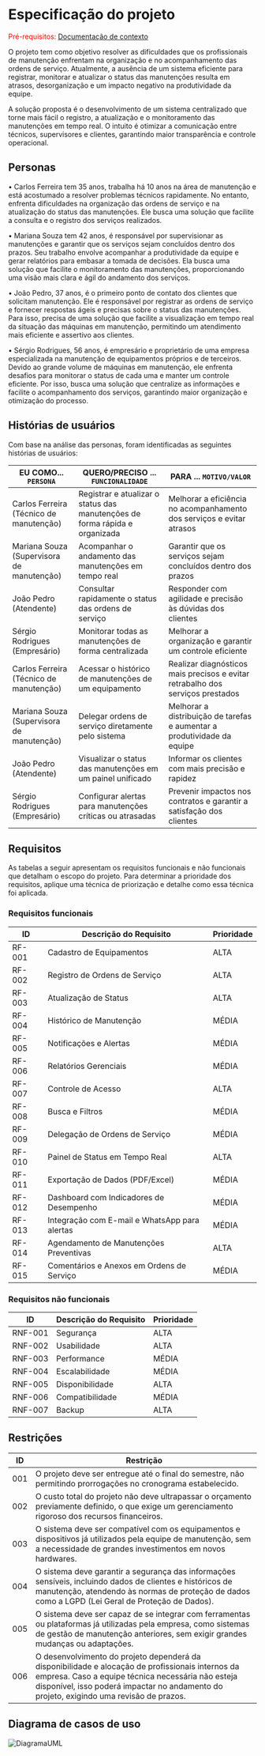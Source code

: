 # Especificação do projeto

<span style="color:red">Pré-requisitos: <a href="01-Contexto.md"> Documentação de contexto</a></span>

O projeto tem como objetivo resolver as dificuldades que os profissionais de manutenção enfrentam na organização e no acompanhamento das ordens de serviço. Atualmente, a ausência de um sistema eficiente para registrar, monitorar e atualizar o status das manutenções resulta em atrasos, desorganização e um impacto negativo na produtividade da equipe.

A solução proposta é o desenvolvimento de um sistema centralizado que torne mais fácil o registro, a atualização e o monitoramento das manutenções em tempo real. O intuito é otimizar a comunicação entre técnicos, supervisores e clientes, garantindo maior transparência e controle operacional.

## Personas

• Carlos Ferreira tem 35 anos, trabalha há 10 anos na área de manutenção e está acostumado a resolver problemas técnicos rapidamente. No entanto, enfrenta dificuldades na organização das ordens de serviço e na atualização do status das manutenções. Ele busca uma solução que facilite a consulta e o registro dos serviços realizados.

• Mariana Souza tem 42 anos, é responsável por supervisionar as manutenções e garantir que os serviços sejam concluídos dentro dos prazos. Seu trabalho envolve acompanhar a produtividade da equipe e gerar relatórios para embasar a tomada de decisões. Ela busca uma solução que facilite o monitoramento das manutenções, proporcionando uma visão mais clara e ágil do andamento dos serviços.

• João Pedro, 37 anos, é o primeiro ponto de contato dos clientes que solicitam manutenção. Ele é responsável por registrar as ordens de serviço e fornecer respostas ágeis e precisas sobre o status das manutenções. Para isso, precisa de uma solução que facilite a visualização em tempo real da situação das máquinas em manutenção, permitindo um atendimento mais eficiente e assertivo aos clientes.

• Sérgio Rodrigues, 56 anos, é empresário e proprietário de uma empresa especializada na manutenção de equipamentos próprios e de terceiros. Devido ao grande volume de máquinas em manutenção, ele enfrenta desafios para monitorar o status de cada uma e manter um controle eficiente. Por isso, busca uma solução que centralize as informações e facilite o acompanhamento dos serviços, garantindo maior organização e otimização do processo.

## Histórias de usuários

Com base na análise das personas, foram identificadas as seguintes histórias de usuários:

|EU COMO... `PERSONA`                              | QUERO/PRECISO ... `FUNCIONALIDADE`                                                 |PARA ... `MOTIVO/VALOR`                                                                        |
|--------------------------------------------------|------------------------------------------------------------------------------------|-----------------------------------------------------------------------------------------------|
|Carlos Ferreira (Técnico de manutenção)           | Registrar e atualizar o status das manutenções de forma rápida e organizada        | Melhorar a eficiência no acompanhamento dos serviços e evitar atrasos                         |
|Mariana Souza (Supervisora de manutenção)         | Acompanhar o andamento das manutenções em tempo real                               | Garantir que os serviços sejam concluídos dentro dos prazos                                   |
|João Pedro (Atendente)                            | Consultar rapidamente o status das ordens de serviço                               | Responder com agilidade e precisão às dúvidas dos clientes                                    |
|Sérgio Rodrigues (Empresário)                     | Monitorar todas as manutenções de forma centralizada                               | Melhorar a organização e garantir um controle eficiente
|Carlos Ferreira (Técnico de manutenção)	         | Acessar o histórico de manutenções de um equipamento	                              | Realizar diagnósticos mais precisos e evitar retrabalho dos serviços prestados 
|Mariana Souza (Supervisora de manutenção)         | Delegar ordens de serviço diretamente pelo sistema                                 | Melhorar a distribuição de tarefas e aumentar a produtividade da equipe
|João Pedro (Atendente)                            | 	Visualizar o status das manutenções em um painel unificado                        | Informar os clientes com mais precisão e rapidez
|Sérgio Rodrigues (Empresário)                     | Configurar alertas para manutenções críticas ou atrasadas                          | Prevenir impactos nos contratos e garantir a satisfação dos clientes           



## Requisitos

As tabelas a seguir apresentam os requisitos funcionais e não funcionais que detalham o escopo do projeto. Para determinar a prioridade dos requisitos, aplique uma técnica de priorização e detalhe como essa técnica foi aplicada.

### Requisitos funcionais

|ID    | Descrição do Requisito  | Prioridade |
|------|-----------------------------------------|----|
|RF-001| Cadastro de Equipamentos | ALTA | 
|RF-002| Registro de Ordens de Serviço   | ALTA |
|RF-003| Atualização de Status   | ALTA |
|RF-004| Histórico de Manutenção   | MÉDIA |
|RF-005| Notificações e Alertas   | MÉDIA |
|RF-006| Relatórios Gerenciais   | MÉDIA |
|RF-007| Controle de Acesso   | ALTA |
|RF-008| Busca e Filtros   | MÉDIA |
|RF-009|	Delegação de Ordens de Serviço  |	MÉDIA |
|RF-010|	Painel de Status em Tempo Real	| ALTA |
|RF-011|	Exportação de Dados (PDF/Excel)	| MÉDIA |
|RF-012|	Dashboard com Indicadores de Desempenho	| MÉDIA |
|RF-013|	Integração com E-mail e WhatsApp para alertas	| MÉDIA |
|RF-014|	Agendamento de Manutenções Preventivas	| ALTA |
|RF-015|	Comentários e Anexos em Ordens de Serviço	| MÉDIA |

### Requisitos não funcionais

|ID     | Descrição do Requisito  |Prioridade |
|-------|-------------------------|----|
|RNF-001| Segurança | ALTA | 
|RNF-002| Usabilidade |  ALTA | 
|RNF-003| Performance |  MÉDIA | 
|RNF-004| Escalabilidade |  MÉDIA | 
|RNF-005| Disponibilidade |  ALTA | 
|RNF-006| Compatibilidade |  MÉDIA | 
|RNF-007| Backup |  ALTA | 


## Restrições

| **ID** | **Restrição**                                                                 |
|--------|-------------------------------------------------------------------------------|
| 001    | O projeto deve ser entregue até o final do semestre, não permitindo prorrogações no cronograma estabelecido. |
| 002    | O custo total do projeto não deve ultrapassar o orçamento previamente definido, o que exige um gerenciamento rigoroso dos recursos financeiros. |
| 003    | O sistema deve ser compatível com os equipamentos e dispositivos já utilizados pela equipe de manutenção, sem a necessidade de grandes investimentos em novos hardwares. |
| 004    | O sistema deve garantir a segurança das informações sensíveis, incluindo dados de clientes e históricos de manutenção, atendendo às normas de proteção de dados como a LGPD (Lei Geral de Proteção de Dados). |
| 005    | O sistema deve ser capaz de se integrar com ferramentas ou plataformas já utilizadas pela empresa, como sistemas de gestão de manutenção anteriores, sem exigir grandes mudanças ou adaptações. |
| 006    | O desenvolvimento do projeto dependerá da disponibilidade e alocação de profissionais internos da empresa. Caso a equipe técnica necessária não esteja disponível, isso poderá impactar no andamento do projeto, exigindo uma revisão de prazos. |

## Diagrama de casos de uso
![DiagramaUML](https://github.com/user-attachments/assets/1c110824-0748-4150-82a9-d50fa7341132)

